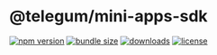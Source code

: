 # @telegum/mini-apps-sdk

[![npm version](https://img.shields.io/npm/v/%40telegum%2Fmini-apps-sdk?style=flat&labelColor=18181b&color=51a2dd)](https://www.npmjs.com/package/@telegum/mini-apps-sdk)
[![bundle size](https://img.shields.io/bundlephobia/minzip/%40telegum%2Fmini-apps-sdk?style=flat&label=minzip&labelColor=18181b&color=51a2dd)](https://bundlephobia.com/package/@telegum/mini-apps-sdk)
[![downloads](https://img.shields.io/npm/dm/%40telegum%2Fmini-apps-sdk?style=flat&label=downloads&labelColor=18181b&color=51a2dd)](https://www.npmjs.com/package/@telegum/mini-apps-sdk)
[![license](https://img.shields.io/github/license/telegum/mini-apps?style=flat&label=license&labelColor=18181b&color=51a2dd)](https://github.com/telegum/mini-apps)
